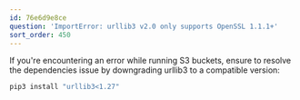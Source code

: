 ```yaml
---
id: 76e6d9e8ce
question: 'ImportError: urllib3 v2.0 only supports OpenSSL 1.1.1+'
sort_order: 450
---
```


If you're encountering an error while running S3 buckets, ensure to resolve the dependencies issue by downgrading urllib3 to a compatible version:

```bash
pip3 install "urllib3<1.27"
```